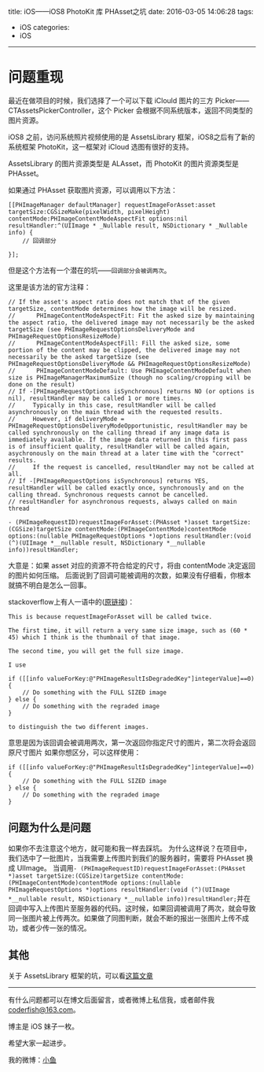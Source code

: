 title: iOS——iOS8 PhotoKit 库 PHAsset之坑
date: 2016-03-05 14:06:28
tags:
  - iOS
categories:
  - iOS
---

# 问题重现


最近在做项目的时候，我们选择了一个可以下载 iClould 图片的三方 Picker——CTAssetsPickerController，这个 Picker 会根据不同系统版本，返回不同类型的图片资源。

iOS8 之前，访问系统照片视频使用的是 AssetsLibrary 框架，iOS8之后有了新的系统框架 PhotoKit，这一框架对 iCloud 选图有很好的支持。

AssetsLibrary 的图片资源类型是 ALAsset，而 PhotoKit 的图片资源类型是 PHAsset。

如果通过 PHAsset 获取图片资源，可以调用以下方法：


```objc
[[PHImageManager defaultManager] requestImageForAsset:asset targetSize:CGSizeMake(pixelWidth, pixelHeight) contentMode:PHImageContentModeAspectFit options:nil resultHandler:^(UIImage * _Nullable result, NSDictionary * _Nullable info) {
	// 回调部分
            
}];  
```

<!--more-->

但是这个方法有一个潜在的坑——`回调部分会被调两次`。

这里是该方法的官方注释：

```objc
// If the asset's aspect ratio does not match that of the given targetSize, contentMode determines how the image will be resized.
//      PHImageContentModeAspectFit: Fit the asked size by maintaining the aspect ratio, the delivered image may not necessarily be the asked targetSize (see PHImageRequestOptionsDeliveryMode and PHImageRequestOptionsResizeMode)
//      PHImageContentModeAspectFill: Fill the asked size, some portion of the content may be clipped, the delivered image may not necessarily be the asked targetSize (see PHImageRequestOptionsDeliveryMode && PHImageRequestOptionsResizeMode)
//      PHImageContentModeDefault: Use PHImageContentModeDefault when size is PHImageManagerMaximumSize (though no scaling/cropping will be done on the result)
// If -[PHImageRequestOptions isSynchronous] returns NO (or options is nil), resultHandler may be called 1 or more times.
//     Typically in this case, resultHandler will be called asynchronously on the main thread with the requested results.
//     However, if deliveryMode = PHImageRequestOptionsDeliveryModeOpportunistic, resultHandler may be called synchronously on the calling thread if any image data is immediately available. If the image data returned in this first pass is of insufficient quality, resultHandler will be called again, asychronously on the main thread at a later time with the "correct" results.
//     If the request is cancelled, resultHandler may not be called at all.
// If -[PHImageRequestOptions isSynchronous] returns YES, resultHandler will be called exactly once, synchronously and on the calling thread. Synchronous requests cannot be cancelled. 
// resultHandler for asynchronous requests, always called on main thread

- (PHImageRequestID)requestImageForAsset:(PHAsset *)asset targetSize:(CGSize)targetSize contentMode:(PHImageContentMode)contentMode options:(nullable PHImageRequestOptions *)options resultHandler:(void (^)(UIImage *__nullable result, NSDictionary *__nullable info))resultHandler;
```

大意是：如果 asset 对应的资源不符合给定的尺寸，将由 contentMode 决定返回的图片如何压缩。
后面说到了回调可能被调用的次数，如果没有仔细看，你根本就搞不明白是怎么一回事。

stackoverflow上有人一语中的([原链接](http://stackoverflow.com/questions/26663258/uiimage-size-returned-from-requestimageforasset-is-not-even-close-to-the-targ))：

```objc
This is because requestImageForAsset will be called twice.

The first time, it will return a very same size image, such as (60 * 45) which I think is the thumbnail of that image.

The second time, you will get the full size image.

I use

if ([[info valueForKey:@"PHImageResultIsDegradedKey"]integerValue]==0){
    // Do something with the FULL SIZED image
} else {
    // Do something with the regraded image
}

to distinguish the two different images.
```

意思是因为该回调会被调用两次，第一次返回你指定尺寸的图片，第二次将会返回原尺寸图片
如果你想区分，可以这样使用：

```objc
if ([[info valueForKey:@"PHImageResultIsDegradedKey"]integerValue]==0){
    // Do something with the FULL SIZED image
} else {
    // Do something with the regraded image
}
```

## 问题为什么是问题

如果你不去注意这个地方，就可能和我一样去踩坑。
为什么这样说？在项目中，我们选中了一批图片，当我需要上传图片到我们的服务器时，需要将 PHAsset 换成 UIImage。
当调用`- (PHImageRequestID)requestImageForAsset:(PHAsset *)asset targetSize:(CGSize)targetSize contentMode:(PHImageContentMode)contentMode options:(nullable PHImageRequestOptions *)options resultHandler:(void (^)(UIImage *__nullable result, NSDictionary *__nullable info))resultHandler;`并在回调中写入上传图片至服务器的代码。这时候，如果回调被调用了两次，就会导致同一张图片被上传两次。如果做了同图判断，就会不断的报出一张图片上传不成功，或者少传一张的情况。

## 其他
关于 AssetsLibrary 框架的坑，可以看[这篇文章](http://kayosite.com/ios-development-and-detail-of-photo-framework.html/comment-page-1)

----

有什么问题都可以在博文后面留言，或者微博上私信我，或者邮件我 <coderfish@163.com>。

博主是 iOS 妹子一枚。

希望大家一起进步。

我的微博：[小鱼](http://weibo.com/coderfish/)


